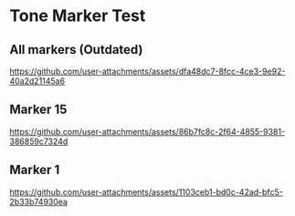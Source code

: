 # Tone Marker Test

## All markers (Outdated)

https://github.com/user-attachments/assets/dfa48dc7-8fcc-4ce3-9e92-40a2d21145a6

<!-- audio ref='markerTesting' src="https://github.com/solo-fsw/sound-tone-marker/raw/refs/heads/tone-marker-v2/docs/markers.mp3" autoPlay loop></audio -->
## Marker 15

https://github.com/user-attachments/assets/86b7fc8c-2f64-4855-9381-386859c7324d

## Marker 1

https://github.com/user-attachments/assets/1103ceb1-bd0c-42ad-bfc5-2b33b74930ea


